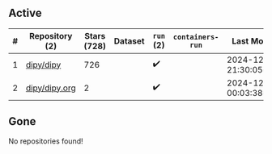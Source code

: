 ## Active
| # | Repository (2) | Stars (728) | Dataset | `run` (2) | `containers-run` | Last Modified |
| --- | --- | --- | --- | --- | --- | --- |
| 1 | [dipy/dipy](https://github.com/dipy/dipy) | 726 |  | :heavy_check_mark: |  | 2024-12-22 21:30:05+00:00 |
| 2 | [dipy/dipy.org](https://github.com/dipy/dipy.org) | 2 |  | :heavy_check_mark: |  | 2024-12-23 00:03:38+00:00 |

## Gone
No repositories found!
